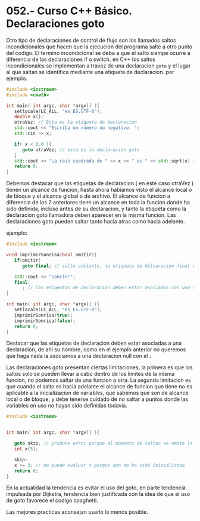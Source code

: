 052.- Curso C++ Básico. Declaraciones goto
===

Otro tipo de declaraciones de control de flujo son los llamados saltos incondicionales que hacen que la ejecucion del programa salte a otro punto del codigo. El termino incondicional se deba a que el salto siempe ocurre a diferencia de las declaraciones if o switch. en C++ los saltos incondicionales se implementan a travez de una declaracion `goto` y el lugar al que saltan se identifica mediante una etiqueta de declaracion. 
por ejemplo.

```cpp
#include <iostream>
#include <cmath>

int main( int argc, char *argv[] ){
   setlocale(LC_ALL, "es_ES.UTF-8");
   double x{};
   otraVez: // Esta es la etiqueta de declaracion
   std::cout << "Escriba un número no negativo: ";
   std::cin >> x;

   if( x < 0.0 ){
      goto otraVez; // esta es la declaracion goto
   }
   std::cout << "La raiz cuadrada de " << x << " es " << std::sqrt(x) << '\n';
   return 0;
}

```

Debemos destacar que las etiquetas de declaracion ( en este caso otraVez ) tienen un alcance de funcion, hasta ahora habiamos visto el alcance local o de bloque y el alcance global o de archivo. El alcance de funcion a diferencia de los 2 anteriores tiene un alcance en toda la funcion donde ha sido definida, incluso antes de su declaracion, y tanto la etiqueta como la declaracion goto llamadora deben aparecer en la misma funcion. Las declaraciones goto pueden saltar tanto hacia atras como hacia adelante.

ejemplo:
```cpp
#include <iostream>

void imprimirSonrisa(bool omitir){
   if(omitir)
      goto final; // salto adelante, la etiqeuta de delcaracion final es visible porque tiene alcance de funcion

   std::cout << "sonrie!";
   final:
      ; // las etiqeutas de declaracion deben estar asociadas con una declaracion, el punto y coma es una declaracion null 
}

int main( int argc, char *argv[] ){
   setlocale(LC_ALL, "es_ES.UTF-8");
   imprimirSonrisa(true);
   imprimirSonrisa(false);
   return 0;
}
```

Destacar que las etiquetas de declaracion deben estar asociadas a una declaracion, de ahi su nombre, como en el ejemplo anterior no queremos que haga nada la asociamos a una declaracion null con el `;` 

Las declaraciones goto presentan ciertas limitaciones, la primera es que los saltos solo se pueden llevar a cabo dentro de los limites de la misma funcion, no podemos saltar de una funcion a otra. La segunda limitacion es que cuando el salto es hacia adelante el alcance de funcion que tiene no es aplicable a la inicializacion de variables, que sabemos que son de alcance local o de bloque, y debe tenerse cuidado de no saltar a puntos donde las variables en uso no hayan sido definidas todavia.

```cpp
#include <iostream>


int main( int argc, char *argv[] ){

   goto skip; // produce error porque al momento de saltar se omite la inicializacion de x 
   int x{5};

   skip:
   x += 3; // no puede evaluar x porque aun no ha sido inicializada
   return 0;
}
```

En la actualidad la tendencia es evitar el uso del goto, en parte tendencia impulsada por Dijkstra, tendencia bien justificada con la idea de que el uso de goto favorece el codigo spaghetti.

Las mejores practicas aconsejan usarlo lo menos posible. 